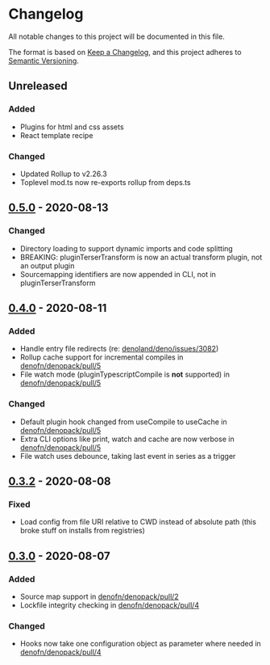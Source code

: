 # Changelog

All notable changes to this project will be documented in this file.

The format is based on [Keep a Changelog](https://keepachangelog.com/en/1.0.0/),
and this project adheres to [Semantic Versioning](https://semver.org/spec/v2.0.0.html).

## Unreleased

### Added

- Plugins for html and css assets
- React template recipe

### Changed

- Updated Rollup to v2.26.3
- Toplevel mod.ts now re-exports rollup from deps.ts

## [0.5.0](https://github.com/denofn/denopack/compare/0.4.0..0.5.0) - 2020-08-13

### Changed

- Directory loading to support dynamic imports and code splitting
- BREAKING: pluginTerserTransform is now an actual transform plugin, not an output plugin
- Sourcemapping identifiers are now appended in CLI, not in pluginTerserTransform

## [0.4.0](https://github.com/denofn/denopack/compare/0.3.2..0.4.0) - 2020-08-11

### Added

- Handle entry file redirects (re: [denoland/deno/issues/3082](https://github.com/denoland/deno/issues/3082))
- Rollup cache support for incremental compiles in [denofn/denopack/pull/5](https://github.com/denofn/denopack/pull/5)
- File watch mode (pluginTypescriptCompile is **not** supported) in [denofn/denopack/pull/5](https://github.com/denofn/denopack/pull/5)

### Changed

- Default plugin hook changed from useCompile to useCache in [denofn/denopack/pull/5](https://github.com/denofn/denopack/pull/5)
- Extra CLI options like print, watch and cache are now verbose in [denofn/denopack/pull/5](https://github.com/denofn/denopack/pull/5)
- File watch uses debounce, taking last event in series as a trigger

## [0.3.2](https://github.com/denofn/denopack/compare/0.3.0..0.3.2) - 2020-08-08

### Fixed

- Load config from file URI relative to CWD instead of absolute path (this broke stuff on installs from registries)

## [0.3.0](https://github.com/denofn/denopack/compare/0.2.0..0.3.0) - 2020-08-07

### Added

- Source map support in [denofn/denopack/pull/2](https://github.com/denofn/denopack/pull/2)
- Lockfile integrity checking in [denofn/denopack/pull/4](https://github.com/denofn/denopack/pull/4)

### Changed

- Hooks now take one configuration object as parameter where needed in [denofn/denopack/pull/4](https://github.com/denofn/denopack/pull/4)
